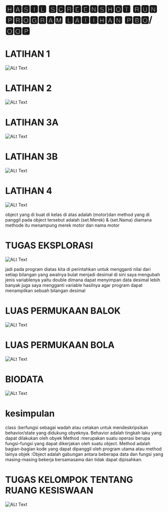 # 🅷🅰🆂🅸🅻 🆂🅲🆁🅴🅴🅽🆂🅷🅾🆃 🆁🆄🅽 🅿🆁🅾🅶🆁🅰🅼 🅻🅰🆃🅸🅷🅰🅽 🅿🅱🅾/🅾🅾🅿



# LATIHAN 1


![ALt Text](https://github.com/rendiwibawa/TUGAS-PBO/blob/master/LATIHAN1.PNG)



# LATIHAN 2


![ALt Text](https://github.com/rendiwibawa/TUGAS-PBO/blob/master/LATIHAN2.PNG)



# LATIHAN 3A


![ALt Text](https://github.com/rendiwibawa/TUGAS-PBO/blob/master/LATIHAN3.PNG)



# LATIHAN 3B



![ALt Text](https://github.com/rendiwibawa/TUGAS-PBO/blob/master/LATIHAN4.PNG)



# LATIHAN 4



![ALt Text](https://github.com/rendiwibawa/TUGAS-PBO/blob/master/LATIHAN5.PNG)




object yang di buat di kelas di atas adalah (motor)dan method yang di panggil pada object tersebut adalah (set.Merek) & (set.Nama)
diamana methode itu menampung merek motor dan nama motor



# TUGAS EKSPLORASI



![ALt Text](https://github.com/rendiwibawa/TUGAS-PBO/blob/master/EKSPLORASI.PNG)



jadi pada program diatas kita di perintahkan untuk mengganti nilai dari setiap bilangan yang awalnya bulat 
menjadi desimal di sini saya mengubah jenis variablenya yaitu double dimana dapat menyimpan data desimal lebih banyak
juga saya mengganti variable hasilnya agar program dapat menampilkan sebuah bilangan desimal



# LUAS PERMUKAAN BALOK



![ALt Text](https://github.com/rendiwibawa/TUGAS-PBO/blob/master/LUASBALOK.PNG)


# LUAS PERMUKAAN BOLA


![ALt Text](https://github.com/rendiwibawa/TUGAS-PBO/blob/master/LUASBOLA.PNG)



# BIODATA



![ALt Text](https://github.com/rendiwibawa/TUGAS-PBO/blob/master/BIO.PNG)





# kesimpulan
class :berfungsi sebagai wadah atau cetakan untuk mendeskripsikan behavior/state yang didukung obyeknya. Behavior adalah tingkah laku yang dapat dilakukan oleh obyek
Method :merupakan suatu operasi berupa fungsi-fungsi yang dapat dikerjakan oleh suatu object. Method adalah bagian-bagian kode yang dapat dipanggil oleh program utama atau method lainya
objek :Object adalah gabungan antara beberapa data dan fungsi yang masing-masing bekerja bersamasama dan tidak dapat dipisahkan. 




# TUGAS KELOMPOK TENTANG RUANG KESISWAAN




![ALt Text](https://github.com/rendiwibawa/TUGAS-PBO/blob/master/CONTOH%20TUGAS%20KELOMPOK.PNG)


